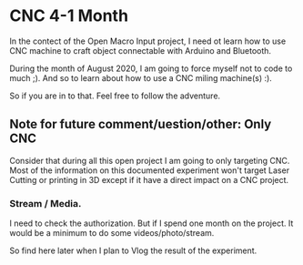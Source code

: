 # CNC 4-1 Month
In the contect of the Open Macro Input project, I need ot learn how to use CNC machine to craft object connectable with Arduino and Bluetooth.

During the month of August 2020, I am going to force myself not to code to much ;).
And so to learn about how to use a CNC miling machine(s) :).

So if you are in to that. Feel free to follow the adventure.


## Note for future comment/uestion/other: Only CNC
Consider that during all this open project I am going to only targeting CNC.
Most of the information on this documented experiment won't target Laser Cutting or printing in 3D except if it have a direct impact on a CNC project.

### Stream / Media.
I need to check the authorization.
But if I spend one month on the project. It would be a minimum to do some videos/photo/stream.

So find here later when I plan to Vlog the result of the experiment.
